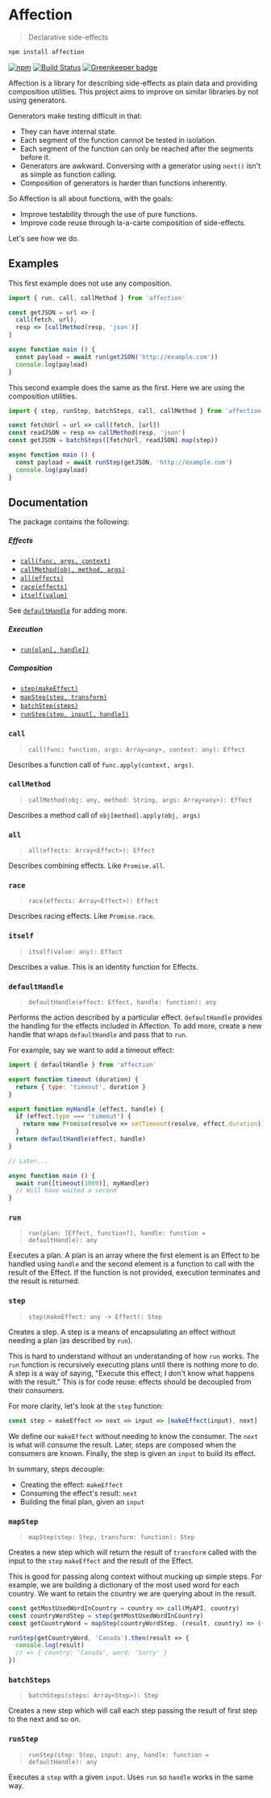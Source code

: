 # Affection
> Declarative side-effects

```sh
npm install affection
```

[![npm](https://img.shields.io/npm/v/affection.svg)](https://www.npmjs.com/package/affection)
[![Build Status](https://travis-ci.org/andrejewski/affection.svg?branch=master)](https://travis-ci.org/andrejewski/affection)
[![Greenkeeper badge](https://badges.greenkeeper.io/andrejewski/affection.svg)](https://greenkeeper.io/)

Affection is a library for describing side-effects as plain data and providing composition utilities.
This project aims to improve on similar libraries by not using generators.

Generators make testing difficult in that:

- They can have internal state.
- Each segment of the function cannot be tested in isolation.
- Each segment of the function can only be reached after the segments before it.
- Generators are awkward. Conversing with a generator using `next()` isn't as simple as function calling.
- Composition of generators is harder than functions inherently.

So Affection is all about functions, with the goals:

- Improve testability through the use of pure functions.
- Improve code reuse through la-a-carte composition of side-effects.

Let's see how we do.

## Examples

This first example does not use any composition.

```js
import { run, call, callMethod } from 'affection'

const getJSON = url => [
  call(fetch, url),
  resp => [callMethod(resp, 'json')]
]

async function main () {
  const payload = await run(getJSON('http://example.com'))
  console.log(payload)
}
```

This second example does the same as the first.
Here we are using the composition utilities.

```js
import { step, runStep, batchSteps, call, callMethod } from 'affection'

const fetchUrl = url => call(fetch, [url])
const readJSON = resp => callMethod(resp, 'json')
const getJSON = batchSteps([fetchUrl, readJSON].map(step))

async function main () {
  const payload = await runStep(getJSON, 'http://example.com')
  console.log(payload)
}
```

## Documentation
The package contains the following:

##### Effects
- [`call(func, args, context)`](#call)
- [`callMethod(obj, method, args)`](#callmethod)
- [`all(effects)`](#all)
- [`race(effects)`](#race)
- [`itself(value)`](#itself)

See [`defaultHandle`](#defaulthandle) for adding more.

##### Execution
- [`run(plan[, handle])`](#run)

##### Composition
- [`step(makeEffect)`](#step)
- [`mapStep(step, transform)`](#mapstep)
- [`batchStep(steps)`](#batchsteps)
- [`runStep(step, input[, handle])`](#runstep)

### `call`
> `call(func: function, args: Array<any>, context: any): Effect`

Describes a function call of `func.apply(context, args)`.

### `callMethod`
> `callMethod(obj: any, method: String, args: Array<any>): Effect`

Describes a method call of `obj[method].apply(obj, args)`

### `all`
> `all(effects: Array<Effect>): Effect`

Describes combining effects. Like `Promise.all`.

### `race`
> `race(effects: Array<Effect>): Effect`

Describes racing effects. Like `Promise.race`.

### `itself`
> `itself(value: any): Effect`

Describes a value. This is an identity function for Effects.

### `defaultHandle`
> `defaultHandle(effect: Effect, handle: function): any`

Performs the action described by a particular effect.
`defaultHandle` provides the handling for the effects included in Affection.
To add more, create a new handle that wraps `defaultHandle` and pass that to `run`.

For example, say we want to add a timeout effect:

```js
import { defaultHandle } from 'affection'

export function timeout (duration) {
  return { type: 'timeout', duration }
}

export function myHandle (effect, handle) {
  if (effect.type === 'timeout') {
    return new Promise(resolve => setTimeout(resolve, effect.duration))
  }
  return defaultHandle(effect, handle)
}

// Later...

async function main () {
  await run([timeout(1000)], myHandler)
  // Will have waited a second
}
```

### `run`
> `run(plan: [Effect, function?], handle: function = defaultHandle): any`

Executes a plan.
A plan is an array where the first element is an Effect to be handled using `handle` and the second element is a function to call with the result of the Effect.
If the function is not provided, execution terminates and the result is returned.

### `step`
> `step(makeEffect: any -> Effect): Step`

Creates a step.
A step is a means of encapsulating an effect without needing a plan (as described by `run`).

This is hard to understand without an understanding of how `run` works.
The `run` function is recursively executing plans until there is nothing more to do.
A step is a way of saying, "Execute this effect; I don't know what happens with the result."
This is for code reuse: effects should be decoupled from their consumers.

For more clarity, let's look at the `step` function:

```js
const step = makeEffect => next => input => [makeEffect(input), next]
```

We define our `makeEffect` without needing to know the consumer.
The `next` is what will consume the result.
Later, steps are composed when the consumers are known.
Finally, the step is given an `input` to build its effect.

In summary, steps decouple:
- Creating the effect: `makeEffect`
- Consuming the effect's result: `next`
- Building the final plan, given an `input`

### `mapStep`
> `mapStep(step: Step, transform: function): Step`

Creates a new step which will return the result of `transform` called with the input to the `step` `makeEffect` and the result of the Effect.

This is good for passing along context without mucking up simple steps.
For example, we are building a dictionary of the most used word for each country.
We want to retain the country we are querying about in the result.

```js
const getMostUsedWordInCountry = country => call(MyAPI, country)
const countryWordStep = step(getMostUsedWordInCountry)
const getCountryWord = mapStep(countryWordStep, (result, country) => ({ country, word: result }))

runStep(getCountryWord, 'Canada').then(result => {
  console.log(result)
  // => { country: 'Canada', word: 'Sorry' }
})
```

### `batchSteps`
> `batchSteps(steps: Array<Step>): Step`

Creates a new step which will call each step passing the result of first step to the next and so on.

### `runStep`
> `runStep(step: Step, input: any, handle: function = defaultHandle): any`

Executes a `step` with a given `input`.
Uses `run` so `handle` works in the same way.